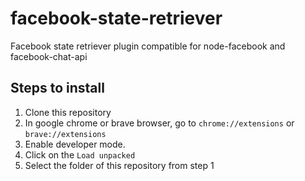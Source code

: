 # facebook-state-retriever
Facebook state retriever plugin compatible for node-facebook and facebook-chat-api
## Steps to install
1. Clone this repository
2. In google chrome or brave browser, go to `chrome://extensions` or `brave://extensions`
3. Enable developer mode.
4. Click on the `Load unpacked`
5. Select the folder of this repository from step 1

